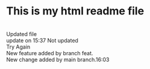 # This is my html readme file
<br/> Updated file <br/>
update on 15:37 Not updated <br/>
Try Again <br/>
New feature added by branch feat.<br/>
New change added by main branch.16:03